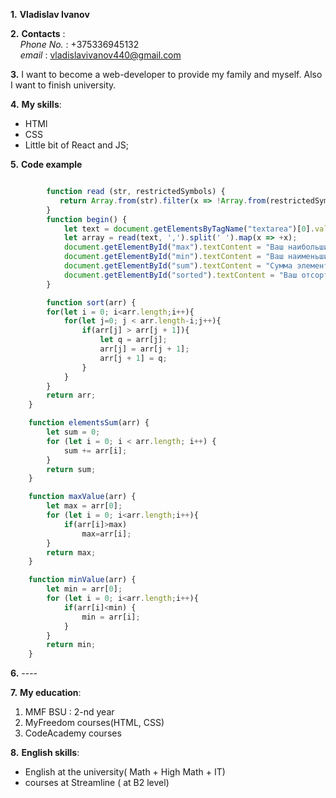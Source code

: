 **1.** **Vladislav Ivanov**

**2.** **Contacts** :     
 &nbsp;&nbsp;&nbsp; *Phone No.* : +375336945132   
    &nbsp;&nbsp;&nbsp; *email* : vladislavivanov440@gmail.com

**3.** I want to become a web-developer to provide my family and myself. Also I want to finish university.

**4.** **My skills**:      
  * HTMl     
  * CSS     
  * Little bit of React and JS;

**5.**  **Code example**

```javascript

        function read (str, restrictedSymbols) {
           return Array.from(str).filter(x => !Array.from(restrictedSymbols).includes(x)).join("");
        }
        function begin() {
            let text = document.getElementsByTagName("textarea")[0].value;
            let array = read(text, ',').split(' ').map(x => +x);
            document.getElementById("max").textContent = "Ваш наибольший элемент массива: " + maxValue(array);
            document.getElementById("min").textContent = "Ваш наименьший элемент массива: " + minValue(array);
            document.getElementById("sum").textContent = "Сумма элементов массивов: " + elementsSum(array);
            document.getElementById("sorted").textContent = "Ваш отсортированный массив: " + sort(array);
        }

        function sort(arr) {
        for(let i = 0; i<arr.length;i++){
            for(let j=0; j < arr.length-i;j++){
                if(arr[j] > arr[j + 1]){
                    let q = arr[j];
                    arr[j] = arr[j + 1];
                    arr[j + 1] = q;
                }
            }
        }
        return arr;
    }

    function elementsSum(arr) {
        let sum = 0;
        for (let i = 0; i < arr.length; i++) {
            sum += arr[i];
        }
        return sum;
    }

    function maxValue(arr) {
        let max = arr[0];
        for (let i = 0; i<arr.length;i++){
            if(arr[i]>max)
                max=arr[i];
        }
        return max;
    }

    function minValue(arr) {
        let min = arr[0];
        for (let i = 0; i<arr.length;i++){
            if(arr[i]<min) {
                min = arr[i];
            }
        }
        return min;
    }
```


**6.** ----


**7.**   **My education**:
  1. MMF BSU : 2-nd year   
  2. MyFreedom courses(HTML, CSS)   
  3. CodeAcademy courses

**8.** **English skills**:   
  * English at the university( Math + High Math + IT) 
  * courses at Streamline ( at B2 level)  
